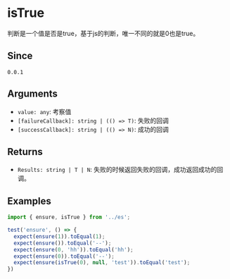 # isTrue

判断是一个值是否是true，基于js的判断，唯一不同的就是0也是true。

## Since

`0.0.1`

## Arguments

- `value: any`: 考察值
- `[failureCallback]: string | (() => T)`: 失败的回调
- `[successCallback]: string | (() => N)`: 成功的回调

## Returns

- `Results: string | T | N`: 失败的时候返回失败的回调，成功返回成功的回调。

## Examples

```js
import { ensure, isTrue } from '../es';

test('ensure', () => {
  expect(ensure(1)).toEqual(1);
  expect(ensure()).toEqual('--');
  expect(ensure(0, 'hh')).toEqual('hh');
  expect(ensure(0)).toEqual('--');
  expect(ensure(isTrue(0), null, 'test')).toEqual('test');
})
```
